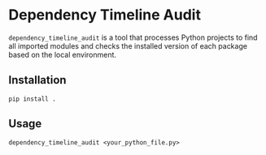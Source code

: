 # Dependency Timeline Audit

`dependency_timeline_audit` is a tool that processes Python projects to find all imported modules and checks the installed version of each package based on the local environment.

## Installation

```
pip install .
```

## Usage

```
dependency_timeline_audit <your_python_file.py>
```

